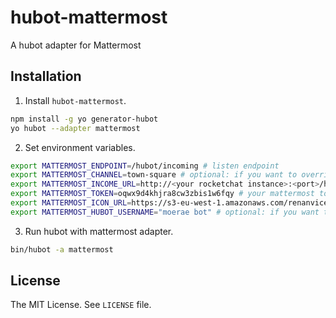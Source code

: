# hubot-mattermost
A hubot adapter for Mattermost

## Installation

1. Install `hubot-mattermost`.
  ```sh
npm install -g yo generator-hubot
yo hubot --adapter mattermost
  ```

2. Set environment variables.
  ```sh
export MATTERMOST_ENDPOINT=/hubot/incoming # listen endpoint
export MATTERMOST_CHANNEL=town-square # optional: if you want to override your channel
export MATTERMOST_INCOME_URL=http://<your rocketchat instance>:<port>/hooks/ncwc66caqf8d7c4gnqby1196qo # your mattermost income url
export MATTERMOST_TOKEN=oqwx9d4khjra8cw3zbis1w6fqy # your mattermost token
export MATTERMOST_ICON_URL=https://s3-eu-west-1.amazonaws.com/renanvicente/toy13.png # optional: if you want to override hubot icon
export MATTERMOST_HUBOT_USERNAME="moerae bot" # optional: if you want to override hubot name

  ```

3. Run hubot with mattermost adapter.
  ```sh
bin/hubot -a mattermost
  ```

## License
The MIT License. See `LICENSE` file.
